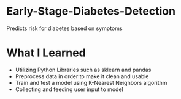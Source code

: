 # Early-Stage-Diabetes-Detection
Predicts risk for diabetes based on symptoms

# What I Learned
 * Utilizing Python Libraries such as sklearn and pandas
 * Preprocess data in order to make it clean and usable
 * Train and test a model using K-Nearest Neighbors algorithm
 * Collecting and feeding user input to model
